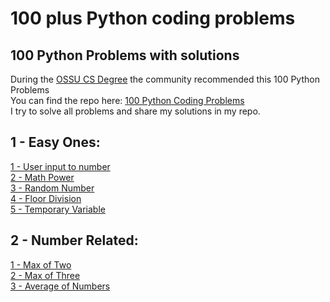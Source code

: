 # 100 plus Python coding problems
## 100 Python Problems with solutions <br>
During the <a href="https://github.com/ossu/computer-science" target="_blank">OSSU CS Degree</a> the community recommended this 100 Python Problems <br>
You can find the repo here: <a href="https://github.com/ProgrammingHero1/100-plus-python-coding-problems-with-solutions" target="_blank">100 Python Coding Problems</a> <br>
I try to solve all problems and share my solutions in my repo.

## 1 - Easy Ones:<br>
<a href="https://github.com/kubicodes/100-plus-python-coding-problems/blob/master/1%20-%20Easy%20Ones/1_user_input_to_number.py">1 - User input to number</a><br>
<a href="https://github.com/kubicodes/100-plus-python-coding-problems/blob/master/1%20-%20Easy%20Ones/2_math_power.py">2 - Math Power</a><br>
<a href="https://github.com/kubicodes/100-plus-python-coding-problems/blob/master/1%20-%20Easy%20Ones/3-random-number.py">3 - Random Number</a><br>
<a href="https://github.com/kubicodes/100-plus-python-coding-problems/blob/master/1%20-%20Easy%20Ones/4_floor_division.py">4 - Floor Division</a><br>
<a href="https://github.com/kubicodes/100-plus-python-coding-problems/blob/master/1%20-%20Easy%20Ones/5_temporary_variable.py">5 - Temporary Variable</a><br>

## 2 - Number Related:<br>
<a href="https://github.com/kubicodes/100-plus-python-coding-problems/blob/master/2-Number-Related/1_max_of_two.py">1 - Max of Two</a><br>
<a href="https://github.com/kubicodes/100-plus-python-coding-problems/blob/master/2-Number-Related/2_max_of_three.py">2 - Max of Three</a><br>
<a href="https://github.com/kubicodes/100-plus-python-coding-problems/blob/master/2-Number-Related/3_average_of_numbers.py">3 - Average of Numbers</a><br>
